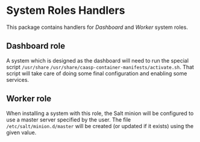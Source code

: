 # System Roles Handlers

This package contains handlers for *Dashboard* and *Worker* system roles.

## Dashboard role

A system which is designed as the dashboard will need to run the special script `/usr/share`
`/usr/share/caasp-container-manifests/activate.sh`. That script will take care of
doing some final configuration and enabling some services.

## Worker role

When installing a system with this role, the Salt minion will be configured to
use a master server specified by the user. The file `/etc/salt/minion.d/master`
will be created (or updated if it exists) using the given value.
